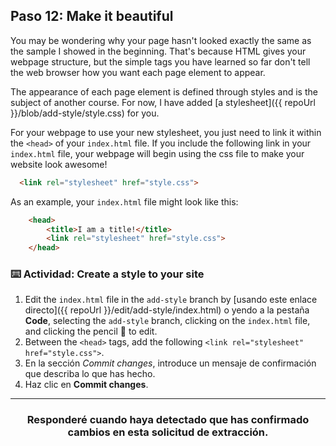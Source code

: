 ## Paso 12: Make it beautiful

You may be wondering why your page hasn't looked exactly the same as the sample I showed in the beginning. That's because HTML gives your webpage structure, but the simple tags you have learned so far don't tell the web browser how you want each page element to appear. 

The appearance of each page element is defined through styles and is the subject of another course. For now, I have added [a stylesheet]({{ repoUrl }}/blob/add-style/style.css) for you. 

For your webpage to use your new stylesheet, you just need to link it within the `<head>` of your `index.html` file. If you include the following link in your `index.html` file, your webpage will begin using the css file to make your website look awesome!

```html
  <link rel="stylesheet" href="style.css">
```

As an example, your `index.html` file might look like this:

```html
    <head>
        <title>I am a title!</title>
        <link rel="stylesheet" href="style.css">
    </head>
```

### :keyboard: Actividad: Create a style to your site

1. Edit the `index.html` file in the `add-style` branch by [usando este enlace directo]({{ repoUrl }}/edit/add-style/index.html) o yendo a la pestaña **Code**, selecting the `add-style` branch, clicking on the `index.html` file, and clicking the pencil :pencil: to edit.
1. Between the `<head>` tags, add the following `<link rel="stylesheet" href="style.css">`.
1. En la sección _Commit changes_, introduce un mensaje de confirmación que describa lo que has hecho.
1. Haz clic en **Commit changes**.

<hr>
<h3 align="center">Responderé cuando haya detectado que has confirmado cambios en esta solicitud de extracción.</h3>
